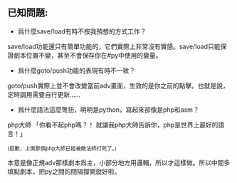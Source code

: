 ## 已知問題:

 - 爲什麼save/load有時不按我預想的方式工作？
 
 save/load功能還只有簡單功能的，它們實際上非常沒有實感。save/load只能保證劇本位置不變，甚至不會保存你在#py中使用的變量。
 
 - 爲什麼goto/push功能的表現有時不一致？
 
 goto/push實際上並不會改變當前adv畫面，生效的是你之前的點擊。也就是說，定時調用需要自行更新……

 - 爲什麼語法這麼彆扭，明明是python，寫起來卻像是php和asm？
 
 php大師 「你看不起php嗎？！ 就讓我php大師告訴你，php是世界上最好的語言！」
 
 <small>(抱歉，上面那個php大師已經被敵法師打死了。)</small>

 本意是像正規adv那樣劇本爲主，小部分地方用邏輯，所以才這樣做。所以中間多填點劇本，把py之間的間隔撐開就好啦。